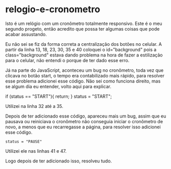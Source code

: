 # relogio-e-cronometro
Isto é um relógio com um cronômetro totalmente responsivo. Este é o meu segundo progeto, então acredito que possa ter algumas coisas que pode acabar assustando.

Eu não sei se fiz da forma correta a centralização dos botões no celular. 
A partir da linha 13, 18, 23, 30, 35 e 40 coloquei o id="background" pois a class="background" estava dando problema na hora de fazer a estilização para o celular, não entendi o porque de ter dado esse erro.

Já na parte do JavaScript, aconteceu um bug no cronômetro, toda vez que clicava no botão start, o tempo era contabilizado mais rápido, para resolver esse problema adicionei esse código. Não sei como funciona direito, mas se algum dia eu entender, volto aqui para explicar.

if (status == "START"){
        return;
    }
    status = "START";

Utilizei na linha 32 até a 35.

Depois de ter adicionado esse código, apareceu mais um bug, assim que eu pausava ou reiniciava o cronômetro não conseguia iniciar o cronômetro de novo, a menos que eu recarregasse a página, para resolver isso adicionei esse código.

    status = "PAUSE"

Utilizei ele nas linhas 41 e 47.

Logo depois de ter adicionado isso, resolveu tudo.

